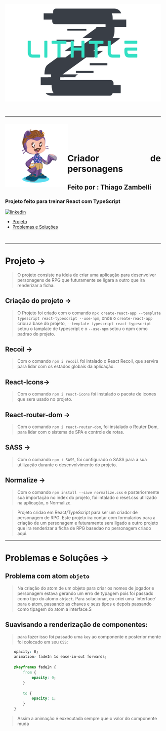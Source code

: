 <div align="center">

![Alt text](src/assets/logoLithtleZ.svg) 

&nbsp;

---

&nbsp;

</div>


<img align="left" width="40%" style="margin-top:-20px" src="./src/assets/eu.png">

</br>
</br>

<div dsplay="inline-block">

<h1 align="justify">Criador de personagens</h1>
<h2 align="justify">Feito por : Thiago Zambelli</h2>
<h3 align="justify">Projeto feito para treinar React com TypeScript </h3>
 
  <a href="https://www.linkedin.com/in/thiagozambelli">
    <img width="80px" src="https://i.ibb.co/RyZx12b/linkedin.png" alt="linkedin" style="vertical-align:top;">
  </a>

</div>

- [Projeto](#projeto)
- [Problemas e Soluções](#problemas__solucoes)

&nbsp;

---

# Projeto -> <div id='projeto'></div>
> O projeto consiste na ideia de criar uma aplicação para desenvolver personagens de RPG que futuramente se ligara a outro que ira renderizar a ficha.

## Criação do projeto ->
> O Projeto foi criado com o comando `npx create-react-app --template typescript react-typescript --use-npm`, onde o `create-react-app` criou a base do projeto, `--template typescript react-typescript` setou o tamplate de typescript e o `--use-npm` setou o npm como padrao do projeto.

## Recoil ->
> Com o comando `npm i recoil` foi intalado o React Recoil, que servira para lidar com os estados globais da aplicação.

## React-Icons->
> Com o comando `npm i react-icons` foi instalado o pacote de icones que sera usado no projeto.

## React-router-dom ->
> Com o comando `npm i react-router-dom`, foi instalado o Router Dom, para lidar com o sistema de SPA e controle de rotas.

## SASS ->
> Com o comando `npm i SASS`, foi configurado o SASS para a sua utilização durante o desenvolvimento do projeto.

## Normalize ->
> Com o comando `npm install --save normalize.css` e posteriormente sua importação no index do projeto, foi intalado o reset.css utilizado na aplicação, o Normalize.

> Projeto cridao em React/TypeScript para ser um criador de personagem de RPG. Este projeto ira contar com formularios para a criação de um personagem e futuramente sera ligado a outro projeto que ira renderizar a ficha de RPG basedao no personagem criado aqui.

---

# Problemas e Soluções -> <div id='problemas__solucoes'></div>

## Problema com atom `objeto`
> Na criação do atom de um objeto para criar os nomes de jogador e personagem estava gerando um erro de typagem pois foi passado como tipo do atomo `object`. Para solucionar, eu criei uma ´interface´ para o atom, passando as chaves e seus tipos e depois passando como tipagem do atom a interface.S

## Suavisando a renderização de componentes:
> para fazer isso foi passado uma `key` ao componente e posterior mente foi colocado em seu `CSS`:
  ~~~css
      opacity: 0;
      animation: fadeIn 1s ease-in-out forwards;

      @keyframes fadeIn {
          from {
              opacity: 0;
          }

          to {
              opacity: 1;
          }
      }
  ~~~

> Assim a animação é exxecutada sempre que o valor do componente muda